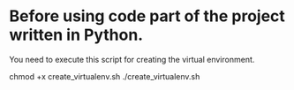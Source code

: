 # Before using code part of the project written in Python.

You need to execute this script for creating the virtual environment.

chmod +x create_virtualenv.sh
./create_virtualenv.sh
